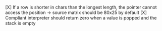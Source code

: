 [X] If a row is shorter in chars than the longest length, the pointer cannot access the position -> source matrix should be 80x25 by default
[X] Compliant interpreter should return zero when a value is popped and the stack is empty
